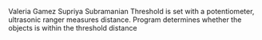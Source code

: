 Valeria Gamez
Supriya Subramanian
Threshold is set with a potentiometer, ultrasonic ranger measures distance. Program determines whether the objects is within the threshold distance
